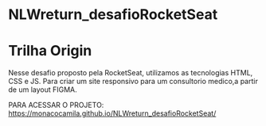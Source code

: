 # NLWreturn_desafioRocketSeat
# Trilha Origin 

Nesse desafio proposto pela RocketSeat, utilizamos as tecnologias HTML, CSS e JS. 
Para criar um site responsivo para um consultorio medico,a partir de um layout FIGMA.

PARA ACESSAR O PROJETO: https://monacocamila.github.io/NLWreturn_desafioRocketSeat/

